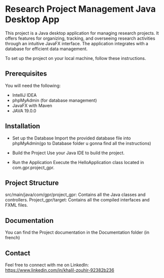 
# Research Project Management Java Desktop App
This project is a Java desktop application for managing research projects. It offers features for organizing, tracking, and overseeing research activities through an intuitive JavaFX interface. The application integrates with a database for efficient data management.

To set up the project on your local machine, follow these instructions.

## Prerequisites
You will need the following:

* IntelliJ IDEA
* phpMyAdmin (for database management)
* JavaFX with Maven
* JAVA 19.0.0

## Installation
* Set up the Database
Import the provided database file into phpMyAdmin(go to Database folder u gonna find all the instructions)

* Build the Project
Use your Java IDE to build the project.

* Run the Application
Execute the HelloApplication class located in com.gpr.project_gpr.

## Project Structure
src/main/java/com/gpr/project_gpr: Contains all the Java classes and controllers.
Project_gpr/target: Contains all the compiled interfaces and FXML files.

## Documentation 
You can find the Project documentation in the Documentation folder (in french)

## Contact 
Feel free to connect with me on LinkedIn: https://www.linkedin.com/in/khalil-zouhir-92382b236
